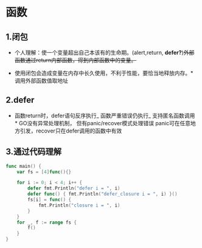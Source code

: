 # 函数

## 1.闭包

* 个人理解：使一个变量超出自己本该有的生命期。\(alert,return, **defer?**\)~~外部函数通过return内部函数，得到内部函数中的变量。~~

* 使用闭包会造成变量在内存中长久使用，不利于性能，要恰当地释放内存。\* 调用外部函数值取地址


## 2.defer

* 函数return时，defer语句反序执行_ 函数严重错误仍执行_ 支持匿名函数调用\* GO没有异常处理机制， 但有panic\/recover模式处理错误 panic可在任意地方引发，recover只在defer调用的函数中有效

## 3.通过代码理解

```go
func main() {
	var fs = [4]func(){}

	for i := 0; i < 4; i++ {
		defer fmt.Println("defer i = ", i)
		defer func() { fmt.Println("defer_closure i = ", i) }()
		fs[i] = func() {
			fmt.Println("closure i = ", i)
		}
	}
	for _, f := range fs {
		f()
	}
}

```

